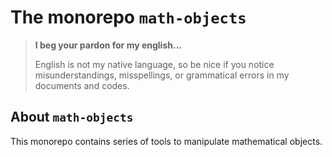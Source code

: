 The monorepo `math-objects`
===========================

> **I beg your pardon for my english...**
>
> English is not my native language, so be nice if you notice misunderstandings, misspellings, or grammatical errors in my documents and codes.


About `math-objects`
--------------------

This monorepo contains series of tools to manipulate mathematical objects.

<!-- :monorepo-content-START: -->
<!-- :monorepo-content-END: -->


<!-- :version-START: -->
<!-- :version-END: -->
